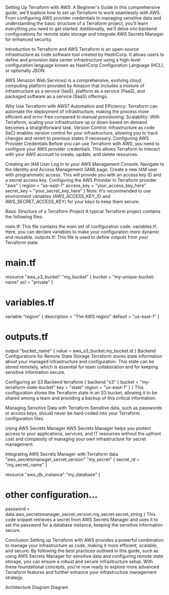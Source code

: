 Setting Up Terraform with AWS: A Beginner's Guide
In this comprehensive guide, we'll explore how to set up Terraform to work seamlessly with AWS. From configuring AWS provider credentials to managing sensitive data and understanding the basic structure of a Terraform project, you'll learn everything you need to get started. Additionally, we'll delve into backend configurations for remote state storage and integrate AWS Secrets Manager for enhanced security.

Introduction to Terraform and AWS
Terraform is an open-source infrastructure as code software tool created by HashiCorp. It allows users to define and provision data center infrastructure using a high-level configuration language known as HashiCorp Configuration Language (HCL), or optionally JSON.

AWS (Amazon Web Services) is a comprehensive, evolving cloud computing platform provided by Amazon that includes a mixture of infrastructure as a service (IaaS), platform as a service (PaaS), and packaged software as a service (SaaS) offerings.

Why Use Terraform with AWS?
Automation and Efficiency: Terraform can automate the deployment of infrastructure, making the process more efficient and error-free compared to manual provisioning.
Scalability: With Terraform, scaling your infrastructure up or down based on demand becomes a straightforward task.
Version Control: Infrastructure as code (IaC) enables version control for your infrastructure, allowing you to track changes and revert to previous states if necessary.
Configuring AWS Provider Credentials
Before you can use Terraform with AWS, you need to configure your AWS provider credentials. This allows Terraform to interact with your AWS account to create, update, and delete resources.

Creating an IAM User
Log in to your AWS Management Console.
Navigate to the Identity and Access Management (IAM) page.
Create a new IAM user with programmatic access. This will provide you with an access key ID and a secret access key.
Configuring the AWS Provider in Terraform
provider "aws" {
  region     = "us-east-1"
  access_key = "your_access_key_here"
  secret_key = "your_secret_key_here"
}
Note: It's recommended to use environment variables (AWS_ACCESS_KEY_ID and AWS_SECRET_ACCESS_KEY) for your keys to keep them secure.

Basic Structure of a Terraform Project
A typical Terraform project contains the following files:

main.tf: This file contains the main set of configuration code.
variables.tf: Here, you can declare variables to make your configuration more dynamic and reusable.
outputs.tf: This file is used to define outputs from your Terraform state.
# main.tf
resource "aws_s3_bucket" "my_bucket" {
  bucket = "my-unique-bucket-name"
  acl    = "private"
}

# variables.tf
variable "region" {
  description = "The AWS region"
  default     = "us-east-1"
}

# outputs.tf
output "bucket_name" {
  value = aws_s3_bucket.my_bucket.id
}
Backend Configurations for Remote State Storage
Terraform stores state information about your managed infrastructure and configuration. This state can be stored remotely, which is essential for team collaboration and for keeping sensitive information secure.

Configuring an S3 Backend
terraform {
  backend "s3" {
    bucket = "my-terraform-state-bucket"
    key    = "state"
    region = "us-east-1"
  }
}
This configuration stores the Terraform state in an S3 bucket, allowing it to be shared among a team and providing a backup of this critical information.

Managing Sensitive Data with Terraform
Sensitive data, such as passwords or access keys, should never be hard-coded into your Terraform configuration files.

Using AWS Secrets Manager
AWS Secrets Manager helps you protect access to your applications, services, and IT resources without the upfront cost and complexity of managing your own infrastructure for secret management.

Integrating AWS Secrets Manager with Terraform
data "aws_secretsmanager_secret_version" "my_secret" {
  secret_id = "my_secret_name"
}

resource "aws_db_instance" "my_database" {
  # other configuration...
  password = data.aws_secretsmanager_secret_version.my_secret.secret_string
}
This code snippet retrieves a secret from AWS Secrets Manager and uses it to set the password for a database instance, keeping the sensitive information secure.

Conclusion
Setting up Terraform with AWS provides a powerful combination to manage your infrastructure as code, making it more efficient, scalable, and secure. By following the best practices outlined in this guide, such as using AWS Secrets Manager for sensitive data and configuring remote state storage, you can ensure a robust and secure infrastructure setup. With these foundational concepts, you're now ready to explore more advanced Terraform features and further enhance your infrastructure management strategy.

Architecture Diagram
Diagram
